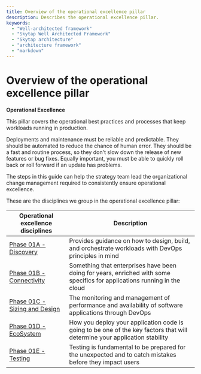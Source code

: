 ```yaml
---
title: Overview of the operational excellence pillar
description: Describes the operational excellence pillar.
keywords:
  - "Well-architected framework"
  - "Skytap Well Architected Framework"
  - "Skytap architecture"
  - "architecture framework"
  - "markdown"
---
```


# Overview of the operational excellence pillar

**Operational Excellence**

This pillar covers the operational best practices and processes that keep workloads running in production. 

Deployments and maintenance must be reliable and predictable. They should be automated to reduce the chance of human error. They should be a fast and routine process, so they don't slow down the release of new features or bug fixes. Equally important, you must be able to quickly roll back or roll forward if an update has problems.

The steps in this guide can help the strategy team lead the organizational change management required to consistently ensure operational excellence.

These are the disciplines we group in the operational excellence pillar:

| Operational excellence disciplines | Description |
|-------------------|-------------|
| [Phase 01A - Discovery](./Discovery/README.md) | Provides guidance on how to design, build, and orchestrate workloads with DevOps principles in mind  |
| [Phase 01B - Connectivity](./Connectivity/README.md) | Something that enterprises have been doing for years, enriched with some specifics for applications running in the cloud |
| [Phase 01C - Sizing and Design](./Sizing_Design/README.md) | The monitoring and management of performance and availability of software applications through DevOps |
| [Phase 01D - EcoSystem](./Ecosystems/README.md) | How you deploy your application code is going to be one of the key factors that will determine your application stability  |
| [Phase 01E - Testing](./Testing/README.md) | Testing is fundamental to be prepared for the unexpected and to catch mistakes before they impact users |